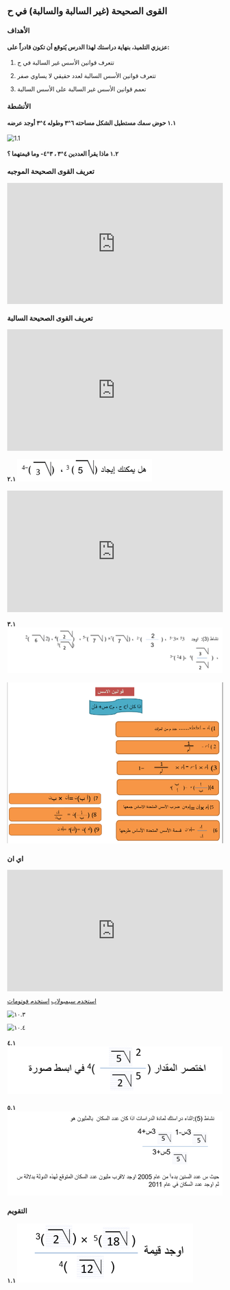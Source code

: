 ## القوى الصحيحة (غير السالبة والسالبة) في ح

### الأهداف

#### عزيزي التلميذ، بنهاية دراستك لهذا الدرس يُتوقع أن تكون قادراً على:

1. تتعرف قوانين الأسس غير السالبة في ح

2. تتعرف قوانين الأسس السالبة لعدد حقيقي لا يساوي صفر

3. تعمم قوانين الأسس غير السالبة على الأسس السالبة

### الأنشطة

#### ١.١ حوض سمك مستطيل الشكل مساحته ٦^٣ وطوله ٤^٣ أوجد عرضه

![1.1](https://sa1s3optim.patientpop.com/assets/images/provider/photos/2494334.png)

#### ١.٢ ماذا يقرأ العددين ٤^٣ ، ٣^٤- وما قيمتهما ؟

### تعريف القوى الصحيحة الموجبه

<div style="position: relative; padding-bottom: 56.25%; height: 0; overflow: hidden; margin-bottom: 10px;">
  <iframe style="position: absolute; top: 0; left: 0; width: 100%; height: 100%;" src="https://www.youtube.com/embed/SDg_VUAMZxw" frameborder="0" allow="accelerometer; autoplay; clipboard-write; encrypted-media; gyroscope; picture-in-picture" allowfullscreen></iframe>
</div>

### تعريف القوى الصحيحة السالبة

<div style="position: relative; padding-bottom: 56.25%; height: 0; overflow: hidden;">
  <iframe style="position: absolute; top: 0; left: 0; width: 100%; height: 100%;" src="https://www.youtube.com/embed/H5bc8xey2P0" frameborder="0" allow="accelerometer; autoplay; clipboard-write; encrypted-media; gyroscope; picture-in-picture" allowfullscreen></iframe>
</div>

#### ٢.١ ![١٠.١](../Images/lec10-1.png)

<div style="position: relative; padding-bottom: 56.25%; height: 0; overflow: hidden;">
  <iframe style="position: absolute; top: 0; left: 0; width: 100%; height: 100%;" src="https://www.youtube.com/embed/4xbjoY8XlRA" frameborder="0" allow="accelerometer; autoplay; clipboard-write; encrypted-media; gyroscope; picture-in-picture" allowfullscreen></iframe>
</div>

#### ٣.١ ![١٠.٢](../Images/lec10-2.png)

![١٠.٥](../Images/lec10-3.png)

### اي ان

<div style="position: relative; padding-bottom: 56.25%; height: 0; overflow: hidden; margin-bottom: 10px;">
  <iframe style="position: absolute; top: 0; left: 0; width: 100%; height: 100%;" src="https://www.youtube.com/embed/kCMVfg4GM8Y" frameborder="0" allow="accelerometer; autoplay; clipboard-write; encrypted-media; gyroscope; picture-in-picture" allowfullscreen></iframe>
</div>

<a href="https://ar.symbolab.com/" target="_blank">استخدم سيمبولاب</a>
<a href="https://photomath.com/install/" target="_blank">استخدم فوتوماث</a>

![١٠.٣](https://assets.sahl.io/lessons/HGqiBdvCw9iIMHSoZAd6c2EByYkGur9joVWuFu6b.jpg)

![١٠.٤](https://i.ytimg.com/vi/m1tqkwv0AQg/sddefault.jpg)

#### ٤.١ ![١٠.٦](../Images/lec10-4.png)

#### ٥.١ ![١٠.٧](../Images/lec10-5.png)

### التقويم

#### ١.١ ![١٠.٨](../Images/lec10-6.png)